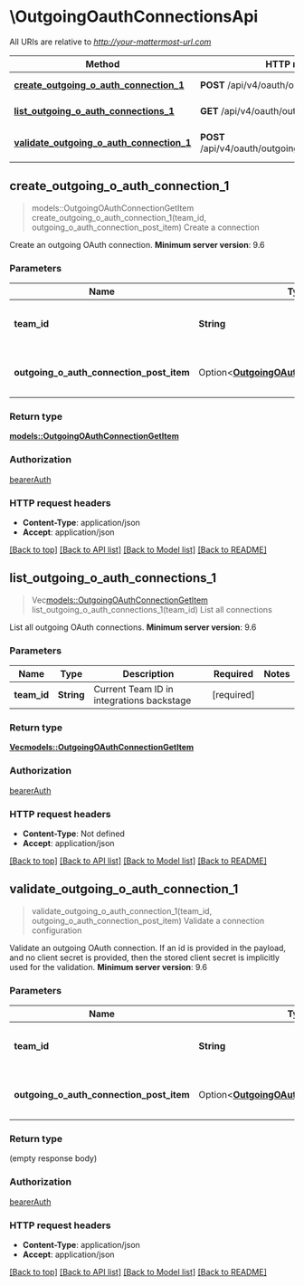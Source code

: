 # \OutgoingOauthConnectionsApi

All URIs are relative to *http://your-mattermost-url.com*

Method | HTTP request | Description
------------- | ------------- | -------------
[**create_outgoing_o_auth_connection_1**](OutgoingOauthConnectionsApi.md#create_outgoing_o_auth_connection_1) | **POST** /api/v4/oauth/outgoing_connections | Create a connection
[**list_outgoing_o_auth_connections_1**](OutgoingOauthConnectionsApi.md#list_outgoing_o_auth_connections_1) | **GET** /api/v4/oauth/outgoing_connections | List all connections
[**validate_outgoing_o_auth_connection_1**](OutgoingOauthConnectionsApi.md#validate_outgoing_o_auth_connection_1) | **POST** /api/v4/oauth/outgoing_connections/validate | Validate a connection configuration



## create_outgoing_o_auth_connection_1

> models::OutgoingOAuthConnectionGetItem create_outgoing_o_auth_connection_1(team_id, outgoing_o_auth_connection_post_item)
Create a connection

Create an outgoing OAuth connection. __Minimum server version__: 9.6 

### Parameters


Name | Type | Description  | Required | Notes
------------- | ------------- | ------------- | ------------- | -------------
**team_id** | **String** | Current Team ID in integrations backstage | [required] |
**outgoing_o_auth_connection_post_item** | Option<[**OutgoingOAuthConnectionPostItem**](OutgoingOAuthConnectionPostItem.md)> | Outgoing OAuth connection to create |  |

### Return type

[**models::OutgoingOAuthConnectionGetItem**](OutgoingOAuthConnectionGetItem.md)

### Authorization

[bearerAuth](../README.md#bearerAuth)

### HTTP request headers

- **Content-Type**: application/json
- **Accept**: application/json

[[Back to top]](#) [[Back to API list]](../README.md#documentation-for-api-endpoints) [[Back to Model list]](../README.md#documentation-for-models) [[Back to README]](../README.md)


## list_outgoing_o_auth_connections_1

> Vec<models::OutgoingOAuthConnectionGetItem> list_outgoing_o_auth_connections_1(team_id)
List all connections

List all outgoing OAuth connections. __Minimum server version__: 9.6 

### Parameters


Name | Type | Description  | Required | Notes
------------- | ------------- | ------------- | ------------- | -------------
**team_id** | **String** | Current Team ID in integrations backstage | [required] |

### Return type

[**Vec<models::OutgoingOAuthConnectionGetItem>**](OutgoingOAuthConnectionGetItem.md)

### Authorization

[bearerAuth](../README.md#bearerAuth)

### HTTP request headers

- **Content-Type**: Not defined
- **Accept**: application/json

[[Back to top]](#) [[Back to API list]](../README.md#documentation-for-api-endpoints) [[Back to Model list]](../README.md#documentation-for-models) [[Back to README]](../README.md)


## validate_outgoing_o_auth_connection_1

> validate_outgoing_o_auth_connection_1(team_id, outgoing_o_auth_connection_post_item)
Validate a connection configuration

Validate an outgoing OAuth connection. If an id is provided in the payload, and no client secret is provided, then the stored client secret is implicitly used for the validation. __Minimum server version__: 9.6 

### Parameters


Name | Type | Description  | Required | Notes
------------- | ------------- | ------------- | ------------- | -------------
**team_id** | **String** | Current Team ID in integrations backstage | [required] |
**outgoing_o_auth_connection_post_item** | Option<[**OutgoingOAuthConnectionPostItem**](OutgoingOAuthConnectionPostItem.md)> | Outgoing OAuth connection to validate |  |

### Return type

 (empty response body)

### Authorization

[bearerAuth](../README.md#bearerAuth)

### HTTP request headers

- **Content-Type**: application/json
- **Accept**: application/json

[[Back to top]](#) [[Back to API list]](../README.md#documentation-for-api-endpoints) [[Back to Model list]](../README.md#documentation-for-models) [[Back to README]](../README.md)

